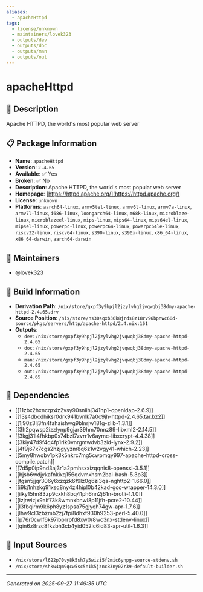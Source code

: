 ```yaml
---
aliases:
  - apacheHttpd
tags:
  - license/unknown
  - maintainers/lovek323
  - outputs/dev
  - outputs/doc
  - outputs/man
  - outputs/out
---
```


# apacheHttpd

## 📝 Description

Apache HTTPD, the world's most popular web server

## 📋 Package Information

- **Name**: `apacheHttpd`
- **Version**: `2.4.65`
- **Available**: ✅ Yes
- **Broken**: ✅ No
- **Description**: Apache HTTPD, the world's most popular web server
- **Homepage**: [https://httpd.apache.org/](https://httpd.apache.org/)
- **License**: `unknown`
- **Platforms**: `aarch64-linux`, `armv5tel-linux`, `armv6l-linux`, `armv7a-linux`, `armv7l-linux`, `i686-linux`, `loongarch64-linux`, `m68k-linux`, `microblaze-linux`, `microblazeel-linux`, `mips-linux`, `mips64-linux`, `mips64el-linux`, `mipsel-linux`, `powerpc-linux`, `powerpc64-linux`, `powerpc64le-linux`, `riscv32-linux`, `riscv64-linux`, `s390-linux`, `s390x-linux`, `x86_64-linux`, `x86_64-darwin`, `aarch64-darwin`
## 👥 Maintainers

- @lovek323


## 🔧 Build Information

- **Derivation Path**: `/nix/store/gxpf3y9hpjl2jzylvhg2jvqwqbj38dmy-apache-httpd-2.4.65.drv`
- **Source Position**: `/nix/store/ns30sqxb36k8jrds8z18rv96bpnwc60d-source/pkgs/servers/http/apache-httpd/2.4.nix:161`
- **Outputs**:
  - `dev`:  `/nix/store/gxpf3y9hpjl2jzylvhg2jvqwqbj38dmy-apache-httpd-2.4.65`
  - `doc`:  `/nix/store/gxpf3y9hpjl2jzylvhg2jvqwqbj38dmy-apache-httpd-2.4.65`
  - `man`:  `/nix/store/gxpf3y9hpjl2jzylvhg2jvqwqbj38dmy-apache-httpd-2.4.65`
  - `out`:  `/nix/store/gxpf3y9hpjl2jzylvhg2jvqwqbj38dmy-apache-httpd-2.4.65`

## 🔗 Dependencies

- [[11zbx2hxncqz4z2vsy90sniihj341hp1-openldap-2.6.9]]
- [[13s4dbcdhiksr0drk941bvnlk7a0c9jh-httpd-2.4.65.tar.bz2]]
- [[1j90z3lj3fn4fahaishwg9blnrjw181g-zlib-1.3.1]]
- [[3h2pqwsp2izzlynp9gjar39hm70nnz89-libxml2-2.14.5]]
- [[3kgj31l4fhkbp0s74bzl7zvrr1v6aymc-libxcrypt-4.4.38]]
- [[3kiy47d9f4q4fp1rlk0vnrgmwdvb3zid-lynx-2.9.2]]
- [[4f9j67x7cgs2hzjgyyzm8q6z1w2vgy41-which-2.23]]
- [[5my8hwqbv1pk3k5nkrc7mg5cwpmqy997-apache-httpd-cross-compile.patch]]
- [[7d5p0ip9nd3aj3r1a2pmhsxxizqqnis8-openssl-3.5.1]]
- [[bjsb6wdjykafnkixq156qdvmxhsm2bai-bash-5.3p3]]
- [[fgsn5jjqr306y6xzqzk6f9lz0g6zi3qa-nghttp2-1.66.0]]
- [[i9kj1nhzkg91xsq8ny4z4hipl0b42kad-gcc-wrapper-14.3.0]]
- [[ilky15hn83zp9cxkh8bq41ph6nn2j61n-brotli-1.1.0]]
- [[izjrwizjx9aif73k8wmnxbnwl8p11jfh-pcre2-10.44]]
- [[l3fbqirm9k6ph8yz1spsa75gjyqh74gw-apr-1.7.6]]
- [[lhw9cl3zbzmb2zj7fpi8dhxf930h9253-perl-5.40.0]]
- [[p76r0cwlf6k97ibprrpfd8xw0r8wc3nx-stdenv-linux]]
- [[qin6z8rzc8fkzbh3cb4yid052ic6id83-apr-util-1.6.3]]

## 📁 Input Sources

- `/nix/store/l622p70vy8k5sh7y5wizi5f2mic6ynpg-source-stdenv.sh`
- `/nix/store/shkw4qm9qcw5sc5n1k5jznc83ny02r39-default-builder.sh`

---
*Generated on 2025-09-27 11:49:35 UTC*
